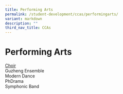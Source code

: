 ```yaml
---
title: Performing Arts
permalink: /student-development/ccas/performingarts/
variant: markdown
description: ""
third_nav_title: CCAs
---
```

# Performing Arts
[Choir](/cca/Performing-Arts/Choir/)<br>
Guzheng Ensemble<br>
Modern Dance<br>
PhDrama<br>
Symphonic Band<br>
